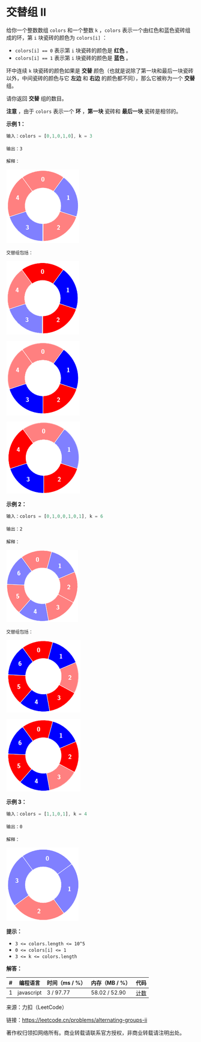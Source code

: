 # 交替组 II

给你一个整数数组 `colors` 和一个整数 `k` ，`colors` 表示一个由红色和蓝色瓷砖组成的环，第 `i` 块瓷砖的颜色为 `colors[i]` ：

- `colors[i] == 0` 表示第 `i` 块瓷砖的颜色是 **红色** 。
- `colors[i] == 1` 表示第 `i` 块瓷砖的颜色是 **蓝色** 。

环中连续 `k` 块瓷砖的颜色如果是 **交替** 颜色（也就是说除了第一块和最后一块瓷砖以外，中间瓷砖的颜色与它 **左边** 和 **右边** 的颜色都不同），那么它被称为一个 **交替** 组。

请你返回 **交替** 组的数目。

**注意** ，由于 `colors` 表示一个 **环** ，**第一块** 瓷砖和 **最后一块** 瓷砖是相邻的。

**示例 1：**

``` javascript
输入：colors = [0,1,0,1,0], k = 3

输出：3

解释：
```

![示例11](./eg11.png)

``` javascript
交替组包括：
```

![示例12](./eg12.png)

![示例13](./eg13.png)

![示例14](./eg14.png)


**示例 2：**

``` javascript
输入：colors = [0,1,0,0,1,0,1], k = 6

输出：2

解释：
```

![示例21](./eg21.png)

``` javascript
交替组包括：
```

![示例22](./eg22.png)

![示例23](./eg23.png)

**示例 3：**

``` javascript
输入：colors = [1,1,0,1], k = 4

输出：0

解释：
```

![示例31](./eg31.png)

**提示：**

- `3 <= colors.length <= 10^5`
- `0 <= colors[i] <= 1`
- `3 <= k <= colors.length`

**解答：**

**#**|**编程语言**|**时间（ms / %）**|**内存（MB / %）**|**代码**
--|--|--|--|--
1|javascript|3 / 97.77|58.02 / 52.90|[计数](./javascript/ac_v1.js)

来源：力扣（LeetCode）

链接：https://leetcode.cn/problems/alternating-groups-ii

著作权归领扣网络所有。商业转载请联系官方授权，非商业转载请注明出处。
